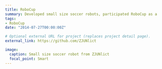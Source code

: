 ```yaml
---
title: RoboCup
summary: Developed small size soccer robots, participated RoboCup as a member in Team ZJUNlict.
tags:
- RoboCup
date: "2014-07-27T00:00:00Z"

# Optional external URL for project (replaces project detail page).
external_link: https://github.com/ZJUNlict

image:
  caption: Small size soccer robot from ZJUNlict
  focal_point: Smart
---
```


